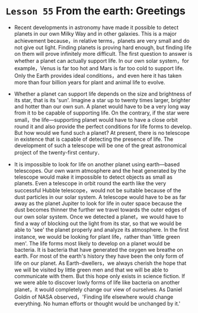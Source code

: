 # `Lesson 55` From the earth: Greetings

* Recent developments in astronomy have made it possible to detect planets in our own Milky Way and in other galaxies. This is a major achievement because，in relative terms，planets are very small and do not give out light. Finding planets is proving hard enough, but finding life on them will prove infinitely more difficult. The first question to answer is whether a planet can actually support life. In our own solar system，for example，Venus is far too hot and Mars is far too cold to support life. Only the Earth provides ideal conditions，and even here it has taken more than four billion years for plant and animal life to evolve.

* Whether a planet can support life depends on the size and brightness of its star, that is its 'sun'. Imagine a star up to twenty times larger, brighter and hotter than our own sun. A planet would have to be a very long way from it to be capable of supporting life. On the contrary, if the star were small，the life—supporting planet would have to have a close orbit round it and also provide the perfect conditions for life forms to develop. But how would we fund such a planet? At present, there is no telescope in existence that is capable of detecting the presence of life. The development of such a telescope will be one of the great astronomical project of the twenty-first century．

* It is impossible to look for life on another planet using earth—based telescopes. Our own warm atmosphere and the heat generated by the telescope would make it impossible to detect objects as small as planets. Even a telescope in orbit round the earth like the very successful Hubble telescope，would not be suitable because of the dust particles in our solar system. A telescope would have to be as far away as the planet Jupiter to look for life in outer space because the dust becomes thinner the further we travel towards the outer edges of our own solar system. Once we detected a planet，we would have to find a way of blocking out the light from its star, so that we would be able to 'see' the planet properly and analyze its atmosphere. In the first instance, we would be looking for plant life，rather than 'little green men'. The life forms most likely to develop on a planet would be bacteria. It is bacteria that have generated the oxygen we breathe on earth. For most of the earth's history they have been the only form of life on our planet. As Earth-dwellers，we always cherish the hope that we will be visited by little green men and that we will be able to communicate with them. But this hope only exists in science fiction. If we were able to discover lowly forms of life like bacteria on another planet，it would completely change our view of ourselves. As Daniel Goldin of NASA observed，'Finding life elsewhere would change everything. No human efforts or thought would be unchanged by it.'
